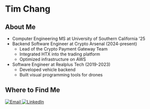 # Tim Chang

## About Me

- Computer Engineering MS at University of Southern California '25
- Backend Software Engineer at Crypto Arsenal (2024-present)
  - Lead of the Crypto Payment Gateway Team
  - Integrated HTX into the trading platform
  - Optimized infrastructure on AWS
- Software Engineer at Realplus Tech (2019-2023)
  - Developed vehicle backend
  - Built visual programming tools for drones
  
## Where to Find Me

<p>
  <a href="mailto:jentingc@gmail.com" target="_blank">
    <img alt="Email" src="https://img.shields.io/badge/Email-D14836?style=for-the-badge&logo=gmail&logoColor=white" />
  </a>
  <a href="[https://www.linkedin.com/in/jenhungchang](https://www.linkedin.com/in/jenting-chang/)" target="_blank">
    <img alt="LinkedIn" src="https://img.shields.io/badge/LinkedIn-0A66C2?style=for-the-badge&logo=linkedin&logoColor=white" />
  </a>
</p>

